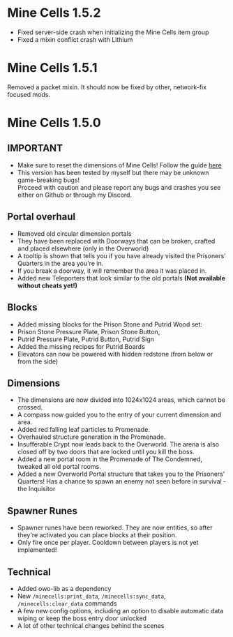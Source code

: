 # Mine Cells 1.5.2

- Fixed server-side crash when initializing the Mine Cells item group
- Fixed a mixin conflict crash with Lithium

# Mine Cells 1.5.1

Removed a packet mixin. It should now be fixed by other, network-fix focused mods.

# Mine Cells 1.5.0

## **IMPORTANT**

- Make sure to reset the dimensions of Mine Cells! Follow the guide [here](https://mim1q.dev/minecells/updating/)
- This version has been tested by myself but there may be unknown game-breaking bugs!  
  Proceed with caution and please report any bugs and crashes you see either on Github or through my Discord.

## Portal overhaul

- Removed old circular dimension portals
- They have been replaced with Doorways that can be broken, crafted and placed elsewhere (only in the Overworld)
- A tooltip is shown that tells you if you have already visited the Prisoners' Quarters in the area you're in.
- If you break a doorway, it will remember the area it was placed in.
- Added new Teleporters that look similar to the old portals **(Not available without cheats yet!)**

## Blocks

- Added missing blocks for the Prison Stone and Putrid Wood set:
- Prison Stone Pressure Plate, Prison Stone Button,
- Putrid Pressure Plate, Putrid Button, Putrid Sign
- Added the missing recipes for Putrid Boards
- Elevators can now be powered with hidden redstone (from below or from the side)

## Dimensions

- The dimensions are now divided into 1024x1024 areas, which cannot be crossed.
- A compass now guided you to the entry of your current dimension and area.
- Added red falling leaf particles to Promenade.
- Overhauled structure generation in the Promenade.
- Insufferable Crypt now leads back to the Overworld. The arena is also closed off by two doors that are locked until you kill the boss.
- Added a new portal room in the Promenade of The Condemned, tweaked all old portal rooms.
- Added a new Overworld Portal structure that takes you to the Prisoners' Quarters!
  Has a chance to spawn an enemy not seen before in survival - the Inquisitor

## Spawner Runes

- Spawner runes have been reworked. They are now entities, so after they're activated you can place blocks at their position.
- Only fire once per player. Cooldown between players is not yet implemented!

## Technical

- Added owo-lib as a dependency 
- New `/minecells:print_data`, `/minecells:sync_data`, `/minecells:clear_data` commands
- A few new config options, including an option to disable automatic data wiping or keep the boss entry door unlocked 
- A lot of other technical changes behind the scenes
